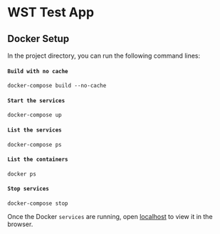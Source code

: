 # WST Test App

## Docker Setup

In the project directory, you can run the following command lines:

#### `Build with no cache`

```
docker-compose build --no-cache
```

#### `Start the services`

```
docker-compose up
```

#### `List the services`

```
docker-compose ps
```

#### `List the containers`

```
docker ps
```

#### `Stop services`

```
docker-compose stop
```

Once the Docker `services` are running, open [localhost](http://localhost:3000) to view it in the browser.
